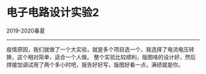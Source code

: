 # 电子电路设计实验2
2019-2020春夏
****
疫情原因，我们就做了一个大实验，就是多个项目选一个，我选择了电流电压转换，这个相对简单，适合一个人做。
整个实验比较顺利，版图啥的设计好，然后焊接加调试用了两个多小时吧，报告好好写，版图好看一点，满绩就是你。